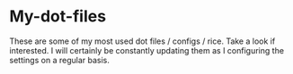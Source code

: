 # My-dot-files
These are some of my most used dot files / configs / rice. Take a look if interested. I will certainly be constantly updating them as I configuring the settings on a regular basis.
